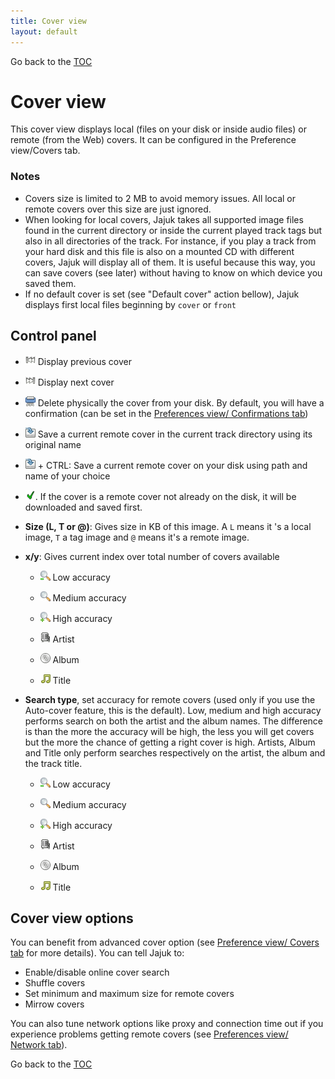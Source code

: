 ```yaml
---
title: Cover view
layout: default
---
```

Go back to the [TOC](/manual/main.html)

# Cover view
This cover view displays local (files on your disk or inside audio files) or remote (from the Web) covers. 
It can be configured in the Preference view/Covers tab.

### Notes

- Covers size is limited to 2 MB to avoid memory issues. All local or remote covers over this size are just ignored.
- When looking for local covers, Jajuk takes all supported image files found in the current directory or inside the current played track tags but also in all directories of the track. For instance, if you play a track from your hard disk and this file is also on a mounted CD with different covers, Jajuk will display all of them. It is useful because this way, you can save covers (see later) without having to know on which device you saved them.
- If no default cover is set (see "Default cover" action bellow), Jajuk displays first local files beginning by ``cover`` or ``front``

## Control panel
- ![Image:previous_16x16.png](../images/Previous_16x16.png) Display previous cover

- ![Image:next_16x16.png](../images/Next_16x16.png) Display next cover

- ![Image:delete_16x16.png](../images/Delete_16x16.png) Delete physically the cover from your disk. By default, you will have a confirmation (can be set in the [Preferences view/ Confirmations tab](view_preferences.html#confirmations-tab))

- ![Image:save_16x16.png](../images/Save_16x16.png) Save a current remote cover in the current track directory using its original name

- ![Image:save_16x16.png](../images/Save_16x16.png) + CTRL: Save a current remote cover on your disk using path and name of your choice

- ![Image:ok_16x16.png](../images/Ok_16x16.png). If the cover is a remote cover not already on the disk, it will be downloaded and saved first.

- **Size (L, T or @)**: Gives size in KB of this image. A ``L`` means it 's a local image, ``T`` a tag image and ``@`` means it's a remote image.

- **x/y**: Gives current index over total number of covers available

    - ![Image:accuracy_low_16x16.png](../images/Accuracy_low_16x16.png) Low accuracy

    - ![Image:accuracy_medium_16x16.png](../images/Accuracy_medium_16x16.png) Medium accuracy

    - ![Image:accuracy_high_16x16.png](../images/Accuracy_high_16x16.png) High accuracy

    - ![Image:author_16x16.png](../images/Author_16x16.png) Artist

    - ![Image:album_16x16.png](../images/Album_16x16.png) Album

    - ![Image:track_16x16.png](../images/Track_16x16.png) Title



- **Search type**, set accuracy for remote covers (used only if you use the Auto-cover feature, this is the default). Low, medium and high accuracy performs search on both the artist and the album names. The difference is than the more the accuracy will be high, the less you will get covers but the more the chance of getting a right cover is high. Artists, Album and Title only perform searches respectively on the artist, the album and the track title.
    
    - ![Image:accuracy_low_16x16.png](../images/Accuracy_low_16x16.png) Low accuracy
    
    - ![Image:accuracy_medium_16x16.png](../images/Accuracy_medium_16x16.png) Medium accuracy
    
    - ![Image:accuracy_high_16x16.png](../images/Accuracy_high_16x16.png) High accuracy
    
    - ![Image:author_16x16.png](../images/Author_16x16.png) Artist
    
    - ![Image:album_16x16.png](../images/Album_16x16.png) Album
    
    - ![Image:track_16x16.png](../images/Track_16x16.png) Title

## Cover view options
You can benefit from advanced cover option (see [Preference view/ Covers tab](view_preferences.html#covers-tab) for more details). You can tell Jajuk to:

- Enable/disable online cover search
- Shuffle covers
- Set minimum and maximum size for remote covers
- Mirrow covers

<div class="info">You can also tune network options like proxy and connection 
time out if you experience problems getting remote covers 
(see <a href="view_preferences.html#network-tab">Preferences view/ Network tab</a>).
</div>

Go back to the [TOC](/manual/main.html)